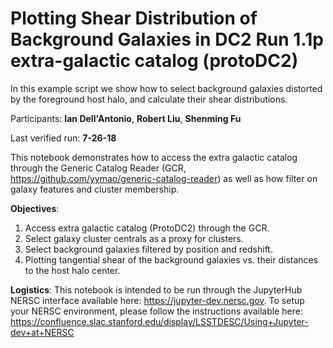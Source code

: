 # Plotting Shear Distribution of Background Galaxies in DC2 Run 1.1p extra-galactic catalog (protoDC2)

In this example script we show how to select background galaxies distorted by the foreground host halo, and calculate their shear distributions.

Participants: **Ian Dell'Antonio**, **Robert Liu**, **Shenming Fu**

Last verified run: **7-26-18**

This notebook demonstrates how to access the extra galactic catalog through the Generic Catalog Reader (GCR, https://github.com/yymao/generic-catalog-reader) as well as how filter on galaxy features and cluster membership.

__Objectives__:

1. Access extra galactic catalog (ProtoDC2) through the GCR.
2. Select galaxy cluster centrals as a proxy for clusters.
3. Select background galaxies filtered by position and redshift.
4. Plotting tangential shear of the background galaxies vs. their distances to the host halo center.


__Logistics__: This notebook is intended to be run through the JupyterHub NERSC interface available here: https://jupyter-dev.nersc.gov. To setup your NERSC environment, please follow the instructions available here: https://confluence.slac.stanford.edu/display/LSSTDESC/Using+Jupyter-dev+at+NERSC
